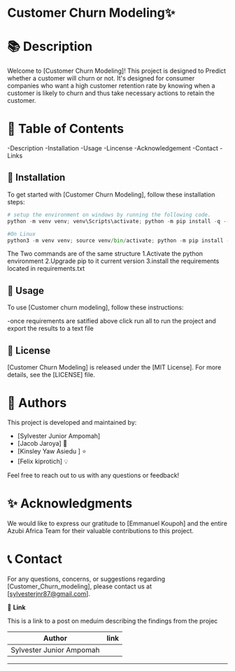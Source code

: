 # Customer Churn Modeling✨

📚 **Description**
=================

Welcome to [Customer Churn Modeling]! This project is designed to Predict whether a customer will churn or not. It's designed for consumer companies who want a high customer retention rate by knowing when  a customer is likely to churn and thus take necessary actions to retain the customer.

📖 **Table of Contents**
=================
-Description
-Installation
-Usage
-Lincense
-Acknowledgement
-Contact
-Links

🔧 **Installation**
-----------------
To get started with [Customer Churn Modeling], follow these installation steps:

```py
# setup the environment on windows by running the following code.
python -m venv venv; venv\Scripts\activate; python -m pip install -q --upgrade pip; python -m pip install -qr requirements.txt  

#On Linux
python3 -m venv venv; source venv/bin/activate; python -m pip install -q --upgrade pip; python -m pip install -qr requirements.txt 

```
The Two commands are of the same structure
1.Activate the python environment
2.Upgrade pip to it current version
3.install the requirements located in requirements.txt

🚀 **Usage**
-----------------
To use [Customer churn modeling], follow these instructions:

-once requirements are satified above click run all to run the project
and export the results to a text file

📜 **License**
-----------------
[Customer Churn Modeling] is released under the [MIT License]. For more details, see the [LICENSE] file.

👥 **Authors**
=================

This project is developed and maintained by:
- [Sylvester Junior Ampomah]
- [Jacob Jaroya] 🚀
- [Kinsley Yaw Asiedu ] ⭐️
- [Felix kiprotich] 💡

Feel free to reach out to us with any questions or feedback!

✨ **Acknowledgments**
=================

We would like to express our gratitude to [Emmanuel Koupoh] and the entire Azubi Africa Team  for their valuable contributions to this project.

📞 **Contact**
==============

For any questions, concerns, or suggestions regarding [Customer_Churn_modeling], please contact us at [sylvesterjnr87@gmail.com].

🔗 **Link**

This is a link to a post on meduim describing the findings from the projec

|        Author            | link |
|       --------           | ---  |
| Sylvester Junior Ampomah |      |

---

